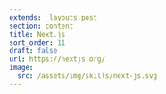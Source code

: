 ```yaml
---
extends: _layouts.post
section: content
title: Next.js
sort_order: 11
draft: false
url: https://nextjs.org/
image:
  src: /assets/img/skills/next-js.svg
---
```

